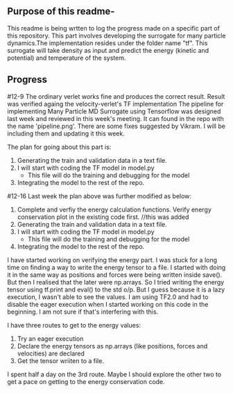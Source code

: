 
## Purpose of this readme-
This readme is being wrtten to log the progress made on a specific part of this repository. This part involves developing the surrogate for many particle dynamics.The implementation resides under the folder name "tf". This surrogate will take density as input and predict the energy (kinetic and potential) and temperature of the system.

## Progress
#12-9
The ordinary verlet works fine and produces the correct result. Result was verified againg the velocity-verlet's TF implementation
The pipeline for implementing Many Particle MD Surrogate using Tensorflow was designed last week and reviewed in this week's meeting. It can found in the repo with the name 'pipeline.png'. There are some fixes suggested by Vikram. I will be including them and updating it this week.


The plan for going about this part is: 
1. Generating the train and validation data in a text file.
2. I will start with coding the TF model in model.py
    - This file will do the training and debugging for the model
3. Integrating the model to the rest of the repo. 


#12-16
Last week the plan above was further modified as below:
1. Complete and verfiy the energy calculation functions. Verify energy conservation plot in the existing code first.                //this was added
2. Generating the train and validation data in a text file.
3. I will start with coding the TF model in model.py
    - This file will do the training and debugging for the model
4. Integrating the model to the rest of the repo.

I have started working on verifying the energy part. I was stuck for a long time on finding a way to write the energy tensor to a file. I started with doing it in the same way as positions and forces were being written inside save(). But then I realised that the later were np.arrays. So I tried writing the energy tensor using tf.print and eval() to the std o/p. But I guess because it is a lazy execution, I wasn't able to see the values. I am using TF2.0 and had to disable the eager execution when I started working on this code in the beginning. I am not sure if that's interfering with this.

I have three routes to get to the energy values:
1. Try an eager execution
2. Declare the energy tensors as np.arrays (like positions, forces and velocities) are declared
3. Get the tensor wriiten to a file.

I spent half a day on the 3rd route. Maybe I should explore the other two to get a pace on getting to the energy conservation code.
